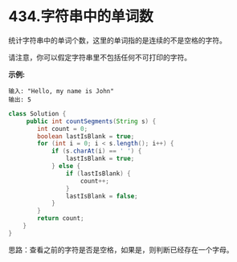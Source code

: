 # 434.字符串中的单词数



统计字符串中的单词个数，这里的单词指的是连续的不是空格的字符。

请注意，你可以假定字符串里不包括任何不可打印的字符。

**示例:**

```
输入: "Hello, my name is John"
输出: 5
```

```java
class Solution {
     public int countSegments(String s) {
        int count = 0;
        boolean lastIsBlank = true;
        for (int i = 0; i < s.length(); i++) {
            if (s.charAt(i) == ' ') {
                lastIsBlank = true;
            } else {
                if (lastIsBlank) {
                    count++;
                }
                lastIsBlank = false;
            }
        }
        return count;
    }
}
```



思路：查看之前的字符是否是空格，如果是，则判断已经存在一个字母。